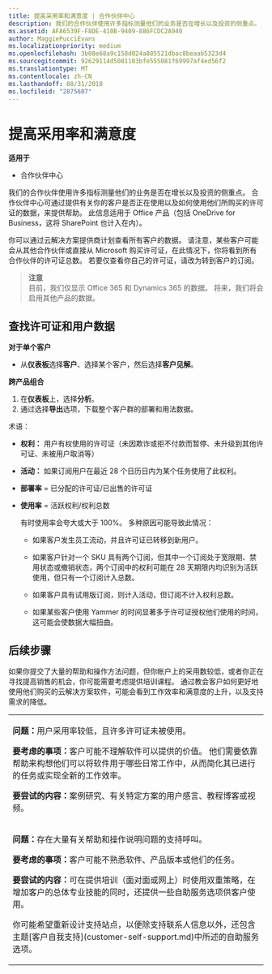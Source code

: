 ```yaml
---
title: 提高采用率和满意度 | 合作伙伴中心
description: 我们的合作伙伴使用许多指标测量他们的业务是否在增长以及投资的侧重点。 合作伙伴中心可通过提供有关你的客户是否正在使用以及如何使用他们所购买的许可证的数据，来提供帮助。
ms.assetid: AFA6539F-F8DE-410B-9409-886FCDC2A940
author: MaggiePucciEvans
ms.localizationpriority: medium
ms.openlocfilehash: 3b08e68a9c158d024a885521dbac8beaab5323d4
ms.sourcegitcommit: 92629114d5081103bfe555081f69997af4ed56f2
ms.translationtype: MT
ms.contentlocale: zh-CN
ms.lasthandoff: 08/31/2018
ms.locfileid: "2875607"
---
```

# <a name="increase-adoption-and-satisfaction"></a>提高采用率和满意度

**适用于**

-  合作伙伴中心

我们的合作伙伴使用许多指标测量他们的业务是否在增长以及投资的侧重点。 合作伙伴中心可通过提供有关你的客户是否正在使用以及如何使用他们所购买的许可证的数据，来提供帮助。 此信息适用于 Office 产品（包括 OneDrive for Business，这将 SharePoint 也计入在内）。

你可以通过云解决方案提供商计划查看所有客户的数据。 请注意，某些客户可能会从其他合作伙伴或直接从 Microsoft 购买许可证，在此情况下，你将看到所有合作伙伴的许可证总数。 若要仅查看你自己的许可证，请改为转到客户的订阅。

>**注意**<br> 目前，我们仅显示 Office 365 和 Dynamics 365 的数据。 将来，我们将会启用其他产品的数据。

## <a name="find-license-and-user-data"></a>查找许可证和用户数据


**对于单个客户**

-   从**仪表板**选择**客户**、选择某个客户，然后选择**客户见解**。

**跨产品组合**

1.  在**仪表板**上，选择**分析**。
2.  通过选择**导出**选项，下载整个客户群的部署和用法数据。

术语：

-   **权利：** 用户有权使用的许可证（未因欺诈或拒不付款而暂停、未升级到其他许可证、未被用户取消等）

-   **活动：** 如果订阅用户在最近 28 个日历日内为某个任务使用了此权利。

-   **部署率** = 已分配的许可证/已出售的许可证

-   **使用率** = 活跃权利/权利总数

    有时使用率会夸大或大于 100%。 多种原因可能导致此情况：

    -   如果客户发生员工流动，并且许可证已转移到新用户。

    -   如果客户针对一个 SKU 具有两个订阅，但其中一个订阅处于宽限期、禁用状态或撤销状态，两个订阅中的权利可能在 28 天期限内均识别为活跃使用，但只有一个订阅计入总数。

    -   如果客户具有试用版订阅，则计入活动，但订阅不计入权利总数。

    -   如果某些客户使用 Yammer 的时间显著多于许可证授权他们使用的时间，这可能会使数据大幅扭曲。

## <a name="next-steps"></a>后续步骤


如果你提交了大量的帮助和操作方法问题，但你帐户上的采用数较低，或者你正在寻找提高销售的机会，你可能需要考虑提供培训课程。 通过教会客户如何更好地使用他们购买的云解决方案软件，可能会看到工作效率和满意度的上升，以及支持需求的降低。

<table>
<colgroup>
<col width="100%" />
</colgroup>
<tbody>
<tr class="odd">
<td><p><strong>问题：</strong>用户采用率较低，且许多许可证未被使用。</p>
<p><strong>要考虑的事项：</strong>客户可能不理解软件可以提供的价值。 他们需要依靠帮助来构想他们可以将软件用于哪些日常工作中，从而简化其已进行的任务或实现全新的工作效率。</p>
<p><strong>要尝试的内容：</strong>案例研究、有关特定方案的用户感言、教程博客或视频。</p></td>
</tr>
<tr class="even">
<td><p><strong>问题：</strong>存在大量有关帮助和操作说明问题的支持呼叫。</p>
<p><strong>要考虑的事项：</strong>客户可能不熟悉软件、产品版本或他们的任务。</p>
<p><strong>要尝试的内容：</strong>可在提供培训（面对面或网上）时使用双重策略，在增加客户的总体专业技能的同时，还提供一些自助服务选项供客户使用。</p>
<p>你可能希望重新设计支持站点，以便除支持联系人信息以外，还包含主题[客户自我支持](customer-self-support.md)中所述的自助服务选项。</p></td>
</tr>
</tbody>
</table>

 

 

 




